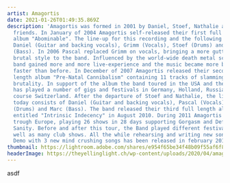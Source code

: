```yaml
---
artist: Amagortis
date: 2021-01-26T01:49:35.869Z
description: 'Amagortis was formed in 2001 by Daniel, Stoef, Nathalie and
  friends. In January of 2004 Amagortis self-released their first full length
  album "Abominable". The line-up for this recording and the following gigs was:
  Daniel (Guitar and backing vocals), Grimm (Vocals), Stoef (Drums) and Nathalie
  (Bass). In 2006 Pascal replaced Grimm on vocals, bringing a more guttural and
  brutal style to the band. Influenced by the world-wide death metal scene the
  band gained more and more live-experience and the music became more brutal and
  faster than before. In December of 2007 Amagortis released their second full
  length album "Pre-Natal Cannibalism" containing 11 tracks of slamming guttural
  brutality. In support of the album the band toured in the USA and the UK and
  has played a number of gigs and festivals in Germany, Holland, Russia and of
  course Switzerland. After the departure of Stoef and Nathalie, the line-up
  today consists of Daniel (Guitar and backing vocals), Pascal (Vocals), Ruppi
  (Drums) and Marc (Bass). The band released their third full length album
  entitled "Intrinsic Indecency" in August 2010. During 2011 Amagortis toured
  trough Europe, playing 26 shows in 28 days supporting Gorgasm and Defeated
  Sanity. Before and after this tour, the Band played different festivals as
  well as many club shows. All the while rehearsing and writing new songs. A
  Demo with 3 new mind crushing songs has been released in february 2012.'
thumbnail: https://lightroom.adobe.com/shares/e954f65be34f48b09f55af6f8d3c96b4/albums/31bafdfe9e4c3c02014ed2f3de65f4a6/assets/72ee9ee8e15b3dd463f876648fa9f4c9
headerImage: https://theyellinglight.ch/wp-content/uploads/2020/04/amagortis3-bg-black-1148x574.jpg
---
```

asdf